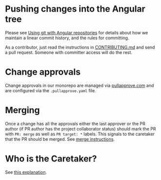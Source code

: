 # Pushing changes into the Angular tree

Please see [Using git with Angular repositories](https://docs.google.com/document/d/1h8nijFSaa1jG_UE8v4WP7glh5qOUXnYtAtJh_gwOQHI/edit)
for details about how we maintain a linear commit history, and the rules for committing.

As a contributor, just read the instructions in [CONTRIBUTING.md](../CONTRIBUTING.md) and send a pull request.
Someone with committer access will do the rest.

# Change approvals

Change approvals in our monorepo are managed via [pullapprove.com](https://about.pullapprove.com/) and are configured via the `.pullapprove.yaml` file.


# Merging

Once a change has all the approvals either the last approver or the PR author (if PR author has the project collaborator status) should mark the PR with `PR: merge` as well as `PR target: *` labels.
This signals to the caretaker that the PR should be merged. See [merge instructions](../CARETAKER.md).

# Who is the Caretaker?

See [this explanation](https://twitter.com/IgorMinar/status/799365744806854656).

